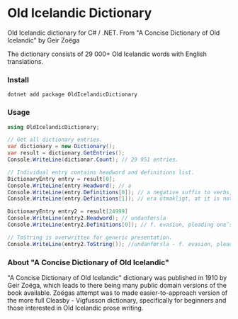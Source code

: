 # Old Icelandic Dictionary

Old Icelandic dictionary for C# / .NET. From "A Concise Dictionary of Old Icelandic" by Geir Zoëga

The dictionary consists of 29 000+ Old Icelandic words with English translations.

### Install

```
dotnet add package OldIcelandicDictionary
```

### Usage


```csharp
using OldIcelandicDictionary;

// Get all dictionary entries.
var dictionary = new Dictionary();
var result = dictionary.GetEntries();
Console.WriteLine(dictionar.Count); // 29 951 entries.

// Individual entry contains headword and definitions list.
DictionaryEntry entry = result[0];
Console.WriteLine(entry.Headword); // a
Console.WriteLine(entry.Definitions[0]); // a negative suffix to verbs, not;
Console.WriteLine(entry.Definitions[1]); // era útmakligt, at it is not unmeet that.

DictionaryEntry entry2 = result[24999]
Console.WriteLine(entry2.Headword); // undanfœrsla
Console.WriteLine(entry2.Definitions[0]); // f. evasion, pleading one’s innocence.

// ToString is overwritten for generic presentation.
Console.WriteLine(entry2.ToString()); //undanfœrsla - f. evasion, pleading one’s innocence.

```

### About "A Concise Dictionary of Old Icelandic"

"A Concise Dictionary of Old Icelandic" dictionary was published in 1910 by Geir Zoëga, which leads to there being many public domain versions of the book available. Zoëgas attempt was to made easier-to-approach version of the more full Cleasby - Vigfusson dictionary, specifically for beginners and those interested in Old Icelandic prose writing.
